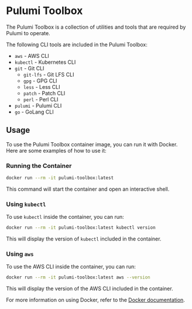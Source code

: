 # Pulumi Toolbox

The Pulumi Toolbox is a collection of utilities and tools that are required by Pulumi to operate.

The following CLI tools are included in the Pulumi Toolbox:

- `aws` - AWS CLI
- `kubectl` - Kubernetes CLI
- `git` - Git CLI
  - `git-lfs` - Git LFS CLI
  - `gpg` - GPG CLI
  - `less` - Less CLI
  - `patch` - Patch CLI
  - `perl` - Perl CLI
- `pulumi` - Pulumi CLI
- `go` - GoLang CLI

## Usage

To use the Pulumi Toolbox container image, you can run it with Docker. Here are some examples of how to use it:

### Running the Container

```sh
docker run --rm -it pulumi-toolbox:latest
```

This command will start the container and open an interactive shell.

### Using `kubectl`

To use `kubectl` inside the container, you can run:

```sh
docker run --rm -it pulumi-toolbox:latest kubectl version
```

This will display the version of `kubectl` included in the container.

### Using `aws`

To use the AWS CLI inside the container, you can run:

```sh
docker run --rm -it pulumi-toolbox:latest aws --version
```

This will display the version of the AWS CLI included in the container.

For more information on using Docker, refer to the [Docker documentation](https://docs.docker.com/).
